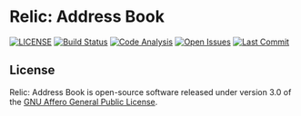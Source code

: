 Relic: Address Book
===================
[![LICENSE](https://badgen.net/github/license/blvckmind/relic)](https://github.com/blvckmind/relic/blob/master/LICENSE)
[![Build Status](https://github.com/blvckmind/relic/actions/workflows/gradle-build.yml/badge.svg)](https://github.com/blvckmind/relic/actions/workflows/gradle-build.yml)
[![Сode Analysis](https://github.com/blvckmind/relic/actions/workflows/detekt-analysis.yml/badge.svg)](https://github.com/blvckmind/relic/actions/workflows/detekt-analysis.yml)
[![Open Issues](https://badgen.net/github/open-issues/blvckmind/relic)](https://github.com/blvckmind/relic/issues)
[![Last Commit](https://badgen.net/github/last-commit/blvckmind/relic)](#)

## License

Relic: Address Book is open-source software released under version 3.0 of the [GNU Affero General Public License][agplv3-license].


[agplv3-license]: https://github.com/blvckmind/relic/blob/master/LICENSE
